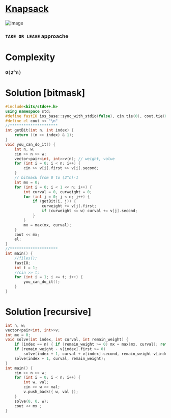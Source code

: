 # [Knapsack](https://codeforces.com/group/gA8A93jony/contest/270592/problem/J)
![image](https://user-images.githubusercontent.com/99830416/222934773-aedbceee-f0ca-48a9-8eb2-711e736f28ce.png)

### `TAKE OR LEAVE` approache

# Complexity 
### `O(2^n)`

# Solution [bitmask]
```cpp
#include<bits/stdc++.h>
using namespace std;
#define fastIO ios_base::sync_with_stdio(false), cin.tie(0), cout.tie(0) 
#define el cout << "\n" 
//*********************
int getBit(int n, int index) {
    return ((n >> index) & 1);
}
void you_can_do_it() {
    int n, w;
    cin >> n >> w;
    vector<pair<int, int>>v(n); // weight, value
    for (int i = 0; i < n; i++) {
        cin >> v[i].first >> v[i].second;
    }
    // bitmask from 0 to (2^n)-1
    int mx = 0;
    for (int i = 0; i < 1 << n; i++) {
        int curval = 0, curweight = 0;
        for (int j = 0; j < n; j++) {
            if (getBit(i, j)) {
                curweight += v[j].first;
                if (curweight <= w) curval += v[j].second;
            }
        }
        mx = max(mx, curval);
    }
    cout << mx;
    el;
}
//*********************             
int main() {
    //files();
    fastIO;
    int t = 1;
    //cin >> t;
    for (int i = 1; i <= t; i++) {
        you_can_do_it();
    }
}
```

# Solution [recursive]

```cpp
int n, w;
vector<pair<int, int>>v;
int mx = 0;
void solve(int index, int curval, int remain_weight) {
    if (index == n) { if (remain_weight >= 0) mx = max(mx, curval); return; }
    if (remain_weight - v[index].first >= 0)
        solve(index + 1, curval + v[index].second, remain_weight-v[index].first);
    solve(index + 1, curval, remain_weight);
}
int main() {
    cin >> n >> w;
    for (int i = 0; i < n; i++) {
        int w, val;
        cin >> w >> val;
        v.push_back({ w, val });
    }
    solve(0, 0, w);
    cout << mx ;
}
```
